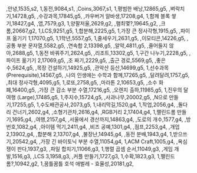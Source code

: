 ,안녕,1535,s2,
1,동전,9084,s1,
,Coins,3067,s1,
1,평범한 배낭,12865,g5,
,벼락치기,14728,g5,
,수강과목,17845,g5,
,카우버거 알바생,17208,g4,
1,함께 블록 쌓기,18427,g4,
,앱,7579,g3,
1,양팔저울,2629,g2,
,햄최몇?,19645,g2,
,크롬,20667,g2,
1,LCS,9251,g5,
1,합분해,2225,g5,
1,가장 큰 정사각형,1915,g5,
,파이프 옮기기 1,17070,g5,
1,1학년,5557,g5,
1,줄세우기,2631,g5,
,이모티콘,14226,g5,
,공통 부분 문자열,5582,g5,
,연속합 2,13398,g5,
,알약,4811,g5,
,줄어들지 않아,2688,g5,
1,동전 바꿔주기,2624,g5,
,리조트,13302,g5,
1,구간 나누기,2228,g5,
,파이프 옮기기 2,17069,g5,
,조 짜기,2229,g5,
,출근 경로,5569,g5,
,좋은 수,5624,g5,
,목장 건설하기,14925,g5,
,관악산 등산,14699,g5,
1,선수과목 (Prerequisite),14567,g5,
,나의 인생에는 수학과 함께,17265,g5,
,달려달려,1757,g5,
,최대 정사각형,4095,g5,
1,로또,2758,g5,
,마라톤 2,10653,g5,
,소수 화폐,16400,g5,
,가장 큰 감소 부분 수열,17216,g5,
,오렌지 출하,11985,g5,
1,진우의 달 여행 (Large),17485,g5,
1,주지수,15724,g5,
,사과나무,20002,g5,
,N으로 만들기,17255,g5,
1,수도배관공사,2073,g5,
1,내리막길,1520,g4,
1,작업,2056,g4,
,돌다리 건너기,2602,g4,
,소형기관차,2616,g4,
,RGB거리 2,17404,g4,
1,팰린드롬 만들기,1695,g4,
,여행,2157,g4,
,서울에서 경산까지,14863,g4,
,도로의 개수,1577,g4,
,방 번호,1082,g4,
,아이템 먹기,2411,g4,
,비즈 공예,1301,g4,
,점프,2253,g4,
,개업 2,13902,g4,
,합분해 2,13707,g4,
,불장난,14945,g4,
,동전 분배,1943,g4,
1,받으쓰기,20542,g4,
,가장 긴 바이토닉 부분 수열,11054,g4,
1,ACM Craft,1005,g4,
,욕심쟁이 판다,1937,g3,
,파일 합치기,11066,g3,
1,행렬 곱셈 순서,11049,g3,
,게임 개발,1516,g3,
,LCS 3,1958,g3,
,커플 만들기,1727,g3,
1,수확,1823,g3,
1,팰린드롬?,10942,g2,
1,꿈틀꿈틀 호석 애벌레 - 효율성,20181,g2,
